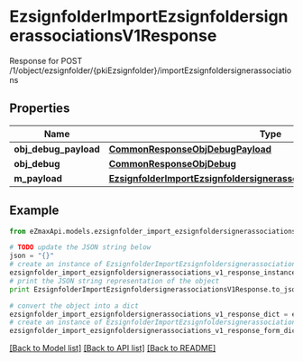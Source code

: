 # EzsignfolderImportEzsignfoldersignerassociationsV1Response

Response for POST /1/object/ezsignfolder/{pkiEzsignfolder}/importEzsignfoldersignerassociations

## Properties
Name | Type | Description | Notes
------------ | ------------- | ------------- | -------------
**obj_debug_payload** | [**CommonResponseObjDebugPayload**](CommonResponseObjDebugPayload.md) |  | 
**obj_debug** | [**CommonResponseObjDebug**](CommonResponseObjDebug.md) |  | [optional] 
**m_payload** | [**EzsignfolderImportEzsignfoldersignerassociationsV1ResponseMPayload**](EzsignfolderImportEzsignfoldersignerassociationsV1ResponseMPayload.md) |  | 

## Example

```python
from eZmaxApi.models.ezsignfolder_import_ezsignfoldersignerassociations_v1_response import EzsignfolderImportEzsignfoldersignerassociationsV1Response

# TODO update the JSON string below
json = "{}"
# create an instance of EzsignfolderImportEzsignfoldersignerassociationsV1Response from a JSON string
ezsignfolder_import_ezsignfoldersignerassociations_v1_response_instance = EzsignfolderImportEzsignfoldersignerassociationsV1Response.from_json(json)
# print the JSON string representation of the object
print EzsignfolderImportEzsignfoldersignerassociationsV1Response.to_json()

# convert the object into a dict
ezsignfolder_import_ezsignfoldersignerassociations_v1_response_dict = ezsignfolder_import_ezsignfoldersignerassociations_v1_response_instance.to_dict()
# create an instance of EzsignfolderImportEzsignfoldersignerassociationsV1Response from a dict
ezsignfolder_import_ezsignfoldersignerassociations_v1_response_form_dict = ezsignfolder_import_ezsignfoldersignerassociations_v1_response.from_dict(ezsignfolder_import_ezsignfoldersignerassociations_v1_response_dict)
```
[[Back to Model list]](../README.md#documentation-for-models) [[Back to API list]](../README.md#documentation-for-api-endpoints) [[Back to README]](../README.md)


